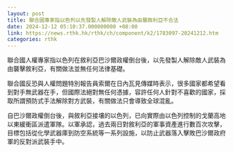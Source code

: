 ```yaml
---
layout: post
title: 聯合國專家指以色列以先發製人解除敵人武裝為由襲敘利亞不合法
date: 2024-12-12 05:10:37.000000000 +08:00
link: https://news.rthk.hk/rthk/ch/component/k2/1783097-20241212.htm
categories: rthk
---
```


聯合國人權專家指以色列在敘利亞巴沙爾政權倒台後，以先發製人解除敵人武裝為由襲擊敘利亞，有關做法並無任何法律基礎。

聯合國反恐與人權問題特別報告員索爾在日內瓦見傳媒時表示，很多國家都希望看到對手無武器在手，但國際法絕對無任何憑據，容許任何人針對不喜歡的國家，採取所謂預防式手法解除對方武裝，有關做法只會導致全球混亂。

自巴沙爾政權倒台後，與敘利亞接壤的以色列，已向實際由以色列控制的戈蘭高地以東緩衝區派遣軍隊。以軍承認，過去兩日對敘利亞的軍事資產進行數百次攻擊，目標包括從化學武器庫到防空系統等一系列設施，以防止武器落入擊敗巴沙爾政府軍的反對派武裝手中。
